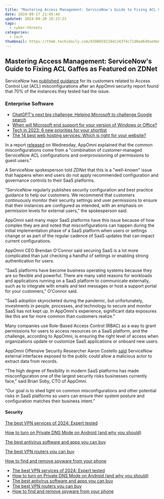 ```yaml
---
title: "Mastering Access Management: ServiceNow's Guide to Fixing ACL Gaffes as Featured on ZDNet"
date: 2024-09-17 21:45:44
updated: 2024-09-20 10:23:23
tags:
  - cyber-threats
categories:
  - tech
thumbnail: https://thmb.techidaily.com/8398659134dc24374c71d0ed649ae9e802ceefac033bb56636ce9acb89582f53.jpg
---
```


## Mastering Access Management: ServiceNow's Guide to Fixing ACL Gaffes as Featured on ZDNet

ServiceNow has [published guidance](https://support.servicenow.com/kb?id=kb%5Farticle%5Fview&sysparm%5Farticle=KB1095978) for its customers related to Access Control List (ACL) misconfigurations after an AppOmni security report found that 70% of the instances they tested had the issue. 

### Enterprise Software

* [ChatGPT's next big challenge: Helping Microsoft to challenge Google search](https://www.zdnet.com/article/chatgpts-next-big-challenge-helping-microsoft-to-challenge-google-search/)
* [When will Microsoft end support for your version of Windows or Office?](https://www.zdnet.com/article/when-will-microsoft-pull-the-plug-on-your-version-of-windows-or-office/)
* [Tech in 2023: 6 new priorities for your shortlist](https://www.zdnet.com/article/tech-in-2023-6-new-priorities-for-your-shortlist/)
* [The 14 best web hosting services: Which is right for your website?](https://www.zdnet.com/article/best-web-hosting/)

In a report [released](https://www.businesswire.com/news/home/20220309005387/en/Major-Security-Misconfiguration-Impacting-ServiceNow-Instances-Discovered) on Wednesday, AppOmni explained that the common misconfigurations come from a "combination of customer-managed ServiceNow ACL configurations and overprovisioning of permissions to guest users."

A ServiceNow spokesperson told _ZDNet_ that this is a "well-known" issue that happens when end users do not apply recommended configuration and governance controls to their SaaS platforms. 

"ServiceNow regularly publishes security configuration and best practice guidance to help our customers. We recommend that customers continuously monitor their security settings and user permissions to ensure that their instances are configured as intended, with an emphasis on permission levels for external users," the spokesperson said. 

AppOmni said many major SaaS platforms have this issue because of how complex they are and noted that misconfigurations can happen during the initial implementation phase of a SaaS platform when users or settings change or as part of the regular cadence of SaaS updates that can impact current configurations.

AppOmni CEO Brendan O'Connor said securing SaaS is a lot more complicated than just checking a handful of settings or enabling strong authentication for users.

"SaaS platforms have become business operating systems because they are so flexible and powerful. There are many valid reasons for workloads and applications running on a SaaS platform to communicate externally, such as to integrate with emails and text messages or host a support portal for your customers," O'Connor said. 

"SaaS adoption skyrocketed during the pandemic, but unfortunately, investments in people, processes, and technology to secure and monitor SaaS has not kept up. In AppOmni's experience, significant data exposures like this are far more common than customers realize."

Many companies use Role-Based Access Control (RBAC) as a way to grant permissions for users to access resources on a SaaS platform, and the challenge, according to AppOmni, is ensuring the right level of access when organizations update or customize SaaS applications or onboard new users. 

AppOmni Offensive Security Researcher Aaron Costello [said](https://cts.businesswire.com/ct/CT?id=smartlink&url=https%3A%2F%2Fappomni.com%2Fresources%2Faolabs%2Fappomni-discovers-security-misconfiguration-impacting-servicenow%2F&esheet=52592254&newsitemid=20220309005387&lan=en-US&anchor=AO+Labs+Technical+Paper&index=2&md5=3efcbc07e73220a4ae089d667c23ff83) ServiceNow external interfaces exposed to the public could allow a malicious actor to extract data from records.

"The high degree of flexibility in modern SaaS platforms has made misconfiguration one of the largest security risks businesses currently face," said Brian Soby, CTO of AppOmni.

"Our goal is to shed light on common misconfigurations and other potential risks in SaaS platforms so users can ensure their system posture and configuration matches their business intent."

#### Security

[The best VPN services of 2024: Expert tested](https://www.zdnet.com/article/best-vpn/ "The best VPN services of 2024: Expert tested")

[How to turn on Private DNS Mode on Android (and why you should)](https://www.zdnet.com/article/how-to-turn-on-private-dns-mode-on-android-and-why-you-should/ "How to turn on Private DNS Mode on Android (and why you should)")

[The best antivirus software and apps you can buy](https://www.zdnet.com/article/best-antivirus/ "The best antivirus software and apps you can buy")

[The best VPN routers you can buy](https://www.zdnet.com/article/best-vpn-router/ "The best VPN routers you can buy")

[How to find and remove spyware from your phone](https://www.zdnet.com/article/how-to-find-and-remove-spyware-from-your-phone/ "How to find and remove spyware from your phone")

* [The best VPN services of 2024: Expert tested](https://www.zdnet.com/article/best-vpn/ "The best VPN services of 2024: Expert tested")
* [How to turn on Private DNS Mode on Android (and why you should)](https://www.zdnet.com/article/how-to-turn-on-private-dns-mode-on-android-and-why-you-should/ "How to turn on Private DNS Mode on Android (and why you should)")
* [The best antivirus software and apps you can buy](https://www.zdnet.com/article/best-antivirus/ "The best antivirus software and apps you can buy")
* [The best VPN routers you can buy](https://www.zdnet.com/article/best-vpn-router/ "The best VPN routers you can buy")
* [How to find and remove spyware from your phone](https://www.zdnet.com/article/how-to-find-and-remove-spyware-from-your-phone/ "How to find and remove spyware from your phone")

<ins class="adsbygoogle"
     style="display:block"
     data-ad-format="autorelaxed"
     data-ad-client="ca-pub-7571918770474297"
     data-ad-slot="1223367746"></ins>



<ins class="adsbygoogle"
     style="display:block"
     data-ad-client="ca-pub-7571918770474297"
     data-ad-slot="8358498916"
     data-ad-format="auto"
     data-full-width-responsive="true"></ins>
